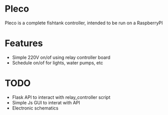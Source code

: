 # Pleco
Pleco is a complete fishtank controller, intended to be run on a RaspberryPI

# Features
 * Simple 220V on/of using relay controller board
 * Schedule on/of for lights, water pumps, etc

# TODO
 * Flask API to interact with relay_controller script
 * Simple Js GUI to interat with API
 * Electronic schematics

